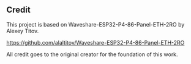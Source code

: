 ## Credit
This project is based on Waveshare-ESP32-P4-86-Panel-ETH-2RO
 by Alexey Titov.
 
https://github.com/alaltitov/Waveshare-ESP32-P4-86-Panel-ETH-2RO

All credit goes to the original creator for the foundation of this work.